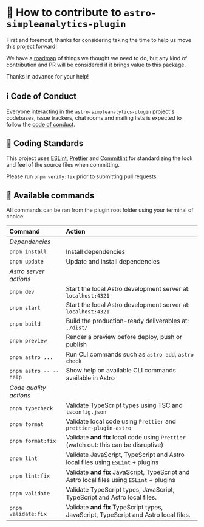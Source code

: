 # 🙏 How to contribute to `astro-simpleanalytics-plugin`

First and foremost, thanks for considering taking the time to help us move this project forward!

We have a [roadmap](ROADMAP.md) of things we thought we need to do, but any kind of contribution and PR will be considered if it brings value to this package.

Thanks in advance for your help!

## ℹ️ Code of Conduct

Everyone interacting in the `astro-simpleanalytics-plugin` project's codebases, issue trackers, chat rooms and mailing lists is expected to follow the [code of conduct](CODE_OF_CONDUCT.md).

## 🎯 Coding Standards

This project uses [ESLint](https://github.com/eslint/eslint), [Prettier](https://github.com/prettier/prettier) and [Commitlint](https://github.com/conventional-changelog/commitlint) for standardizing the look and feel of the source files when committing.

Please run `pnpm verify:fix` prior to submitting pull requests.

## 🧞 Available commands

All commands can be ran from the plugin root folder using your terminal of choice:

| Command                | Action                                                                                     |
| :--------------------- | :----------------------------------------------------------------------------------------- |
| _Dependencies_         |                                                                                            |
| `pnpm install`         | Install dependencies                                                                       |
| `pnpm update`          | Update and install dependencies                                                            |
| _Astro server actions_ |                                                                                            |
| `pnpm dev`             | Start the local Astro development server at: `localhost:4321`                              |
| `pnpm start`           | Start the local Astro development server at: `localhost:4321`                              |
| `pnpm build`           | Build the production-ready deliverables at: `./dist/`                                      |
| `pnpm preview`         | Render a preview before deploy, push or publish                                            |
| `pnpm astro ...`       | Run CLI commands such as `astro add`, `astro check`                                        |
| `pnpm astro -- --help` | Show help on available CLI commands available in Astro                                     |
| _Code quality actions_ |                                                                                            |
| `pnpm typecheck`       | Validate TypeScript types using TSC and `tsconfig.json`                                    |
| `pnpm format`          | Validate local code using `Prettier` and `prettier-plugin-astro`                           |
| `pnpm format:fix`      | Validate **and fix** local code using `Prettier` (watch out: this can be disruptive)       |
| `pnpm lint`            | Validate JavaScript, TypeScript and Astro local files using `ESLint` + plugins             |
| `pnpm lint:fix`        | Validate **and fix** JavaScript, TypeScript and Astro local files using `ESLint` + plugins |
| `pnpm validate`        | Validate TypeScript types, JavaScript, TypeScript and Astro local files.                   |
| `pnpm validate:fix`    | Validate **and fix** TypeScript types, JavaScript, TypeScript and Astro local files.       |

